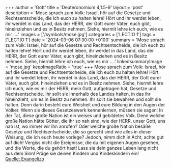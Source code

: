 +++
author = 'Gott'
title = 'Deuteronomium 4,1.5-9'
layout = 'post'
description = 'Mose sprach zum Volk: Israel, hör auf die Gesetze und Rechtsentscheide, die ich euch zu halten lehre! Hört und ihr werdet leben, ihr werdet in das Land, das der HERR, der Gott eurer Väter, euch gibt, hineinziehen und es in Besitz nehmen. Siehe, hiermit lehre ich euch, wie es mir ....'
images = ['/symbols/mose.jpg']
categories = ['LECTIO 1']
tags = ['LECTIO 1']
date = '2024-03-06 07:30:00 +0100'
summary = 'Mose sprach zum Volk: Israel, hör auf die Gesetze und Rechtsentscheide, die ich euch zu halten lehre! Hört und ihr werdet leben, ihr werdet in das Land, das der HERR, der Gott eurer Väter, euch gibt, hineinziehen und es in Besitz nehmen. Siehe, hiermit lehre ich euch, wie es mir ....'
linkedsummaryImage = 'mose.jpg'
keepImageRatio = 'true'
+++
Mose sprach zum Volk: Israel, hör auf die Gesetze und Rechtsentscheide, die ich euch zu halten lehre! Hört und ihr werdet leben, ihr werdet in das Land, das der HERR, der Gott eurer Väter, euch gibt, hineinziehen und es in Besitz nehmen.
Siehe, hiermit lehre ich euch, wie es mir der HERR, mein Gott, aufgetragen hat, Gesetze und Rechtsentscheide.<!--more--> Ihr sollt sie innerhalb des Landes halten, in das ihr hineinzieht, um es in Besitz zu nehmen.
Ihr sollt sie bewahren und sollt sie halten. Denn darin besteht eure Weisheit und eure Bildung in den Augen der Völker. Wenn sie dieses Gesetzeswerk kennenlernen, müssen sie sagen: In der Tat, diese große Nation ist ein weises und gebildetes Volk.
Denn welche große Nation hätte Götter, die ihr so nah sind, wie der HERR, unser Gott, uns nah ist, wo immer wir ihn anrufen?
Oder welche große Nation besäße Gesetze und Rechtsentscheide, die so gerecht sind wie alles in dieser Weisung, die ich euch heute vorlege?
Jedoch, nimm dich in Acht, achte gut auf dich! Vergiss nicht die Ereignisse, die du mit eigenen Augen gesehen, und die Worte, die du gehört hast! Lass sie dein ganzes Leben lang nicht aus dem Sinn! Präge sie deinen Kindern und Kindeskindern ein!<br> [Quelle: Evangelizo](https://evangeliumtagfuertag.org/DE/gospel)